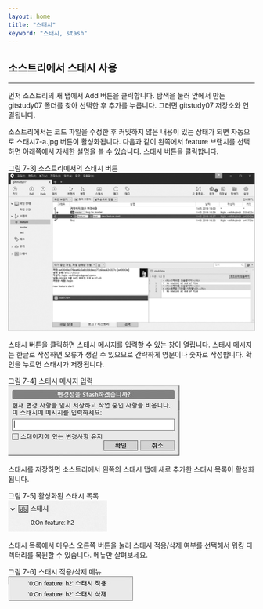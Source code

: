 ```yaml
---
layout: home
title: "스태시"
keyword: "스태시, stash"
---
```


## 소스트리에서 스태시 사용
---
먼저 소스트리의 새 탭에서 Add 버튼을 클릭합니다. 탐색을 눌러 앞에서 만든 gitstudy07 폴더를 찾아 선택한 후 추가를 누릅니다. 그러면 gitstudy07 저장소와 연결됩니다.  

소스트리에서는 코드 파일을 수정한 후 커밋하지 않은 내용이 있는 상태가 되면 자동으로 스태시7-a.jpg 버튼이 활성화됩니다. 다음과 같이 왼쪽에서 feature 브랜치를 선택하면 아래쪽에서 자세한 설명을 볼 수 있습니다. 스태시 버튼을 클릭합니다.  

그림 7-3] 소스트리에서의 스태시 버튼  
![소스트리에서의 스태시 버튼](./img/07-3.jpg)


스태시 버튼을 클릭하면 스태시 메시지를 입력할 수 있는 창이 열립니다. 스태시 메시지는 한글로 작성하면 오류가 생길 수 있으므로 간략하게 영문이나 숫자로 작성합니다. 확인을 누르면 스태시가 저장됩니다.  

그림 7-4] 스태시 메시지 입력  
![스태시 메시지 입력 ](./img/07-4.jpg)


스태시를 저장하면 소스트리에서 왼쪽의 스태시 탭에 새로 추가한 스태시 목록이 활성화됩니다.  

그림 7-5] 활성화된 스태시 목록  
![활성화된 스태시 목록](./img/07-5.jpg)


스태시 목록에서 마우스 오른쪽 버튼을 눌러 스태시 적용/삭제 여부를 선택해서 워킹 디렉터리를 복원할 수 있습니다. 메뉴만 살펴보세요.  

그림 7-6] 스태시 적용/삭제 메뉴  
![스태시 적용/삭제 메뉴](./img/07-6.jpg)

<br><br>